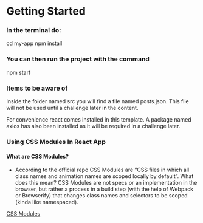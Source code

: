 # Getting Started

### In the terminal do:
cd my-app
npm install

### You can then run the project with the command
npm start

### Items to be aware of
Inside the folder named src you will find a file named posts.json. This file will not be used until a challenge later in the content.  

For convenience react comes installed in this template. A package named axios has also been installed as it will be required in a challenge later.

### Using CSS Modules In React App

#### What are CSS Modules?
   - According to the official repo CSS Modules are “CSS files in which all class names and animation names are scoped locally by default”. What does this mean? CSS Modules are not specs or an implementation in the browser, but rather a process in a build step (with the help of Webpack or Browserify) that changes class names and selectors to be scoped (kinda like namespaced). 

   [CSS Modules](https://medium.com/@ralph1786/using-css-modules-in-react-app-c2079eadbb87)